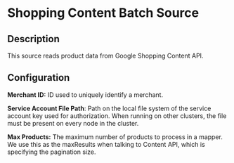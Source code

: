 # Shopping Content Batch Source


Description
-----------
This source reads product data from Google Shopping Content API.

Configuration
-------------

**Merchant ID:** ID used to uniquely identify a merchant.

**Service Account File Path**: Path on the local file system of the service account key used for
authorization. When running on other clusters, the file must be present on every node in the cluster.

**Max Products:** The maximum number of products to process in a mapper. We use this as the
maxResults when talking to Content API, which is specifying the pagination size.
